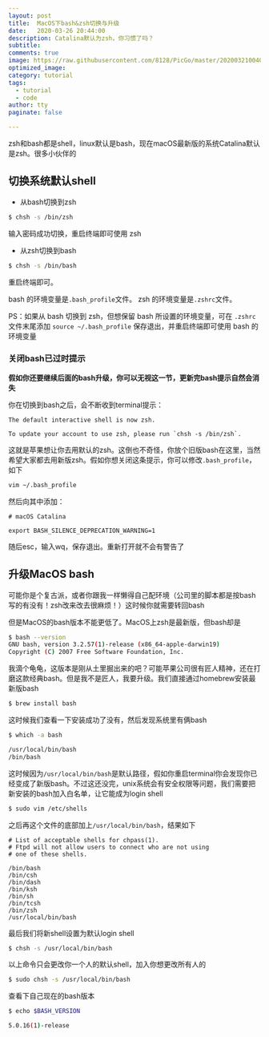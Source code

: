 ```yaml
---
layout: post
title:  MacOS下bash&zsh切换与升级
date:   2020-03-26 20:44:00
description: Catalina默认为zsh，你习惯了吗？
subtitle: 
comments: true
image: https://raw.githubusercontent.com/8128/PicGo/master/20200321004047.png
optimized_image: 
category: tutorial
tags:
  - tutorial
  - code
author: tty
paginate: false

---
```


zsh和bash都是shell，linux默认是bash，现在macOS最新版的系统Catalina默认是zsh。很多小伙伴的

## 切换系统默认shell

- 从bash切换到zsh

```bash
$ chsh -s /bin/zsh
```

输入密码成功切换，重启终端即可使用 zsh

- 从zsh切换到bash

```bash
$ chsh -s /bin/bash
```

重启终端即可。



bash 的环境变量是`.bash_profile`文件。
 zsh 的环境变量是`.zshrc`文件。

PS：如果从 bash 切换到 zsh，但想保留 bash 所设置的环境变量，可在 `.zshrc`文件末尾添加 `source ~/.bash_profile` 保存退出，并重启终端即可使用 bash 的环境变量

### 关闭bash已过时提示

**假如你还要继续后面的bash升级，你可以无视这一节，更新完bash提示自然会消失**

你在切换到bash之后，会不断收到terminal提示：

```shell
The default interactive shell is now zsh.

To update your account to use zsh, please run `chsh -s /bin/zsh`.
```

这就是苹果想让你去用默认的zsh。这倒也不奇怪，你放个旧版bash在这里，当然希望大家都去用新版zsh。假如你想关闭这条提示，你可以修改`.bash_profile`，如下

```bash
vim ~/.bash_profile
```

然后向其中添加：

```shell
# macOS Catalina

export BASH_SILENCE_DEPRECATION_WARNING=1
```

随后esc，输入wq，保存退出。重新打开就不会有警告了

## 升级MacOS bash

可能你是个复古派，或者你跟我一样懒得自己配环境（公司里的脚本都是按bash写的有没有！zsh改来改去很麻烦！）这时候你就需要转回bash

但是MacOS的bash版本不能更低了。MacOS上zsh是最新版，但bash却是

```bash
$ bash --version
GNU bash, version 3.2.57(1)-release (x86_64-apple-darwin19)
Copyright (C) 2007 Free Software Foundation, Inc.
```

我滴个龟龟，这版本是刚从土里掘出来的吧？可能苹果公司很有匠人精神，还在打磨这款经典bash。但是我不是匠人，我要升级。我们直接通过homebrew安装最新版bash

```bash
$ brew install bash
```

这时候我们查看一下安装成功了没有，然后发现系统里有俩bash

```bash
$ which -a bash

/usr/local/bin/bash
/bin/bash
```

这时候因为`/usr/local/bin/bash`是默认路径，假如你重启terminal你会发现你已经变成了新版bash。不过这还没完，unix系统会有安全权限等问题，我们需要把新安装的bash加入白名单，让它能成为login shell

```bash
$ sudo vim /etc/shells
```

之后再这个文件的底部加上`/usr/local/bin/bash`，结果如下

```
# List of acceptable shells for chpass(1).
# Ftpd will not allow users to connect who are not using
# one of these shells.

/bin/bash
/bin/csh
/bin/dash
/bin/ksh
/bin/sh
/bin/tcsh
/bin/zsh
/usr/local/bin/bash
```

最后我们将新shell设置为默认login shell

```bash
$ chsh -s /usr/local/bin/bash
```

以上命令只会更改你一个人的默认shell，加入你想更改所有人的

```bash
$ sudo chsh -s /usr/local/bin/bash
```

查看下自己现在的bash版本

```bash
$ echo $BASH_VERSION

5.0.16(1)-release
```

